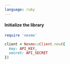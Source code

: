 ```yaml
---
language: ruby
---
```


#### Initialize the library

```ruby
require 'nexmo'

client = Nexmo::Client.new({
  key: API_KEY,
  secret: API_SECRET
})
```
